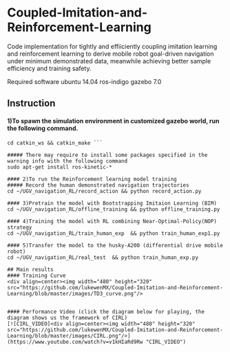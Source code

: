 # Coupled-Imitation-and-Reinforcement-Learning
Code implementation for tightly and effiiciently coupling imitation learning and reinforcement learning to derive mobile robot goal-driven navigation under minimum demonstrated data, meanwhile achieving better sample efficiency and training safety.


Required software
ubuntu 14.04
ros-indigo
gazebo 7.0

## Instruction
#### 1)To spawn the simulation environment in customized gazebo world, run the following command.
```sudo cp -r ~/catkin_ws  ./ 
cd catkin_ws && catkin_make ```

##### There may require to install some packages specified in the warning info with the following command
sudo apt-get install ros-kinetic-*

#### 2)To run the Reinforcement learning model training
##### Record the human demonstrated navigation trajectories
cd ~/UGV_navigation_RL/record_action && python record_action.py

#### 3)Pretrain the model with Bootstrapping Imitaion Learning (BIM)
cd ~/UGV_navigation_RL/offline_training && python offline_training.py

#### 4)Training the model with RL combining Near-Optimal-Policy(NOP) strategy
cd ~/UGV_navigation_RL/train_human_exp  && python train_human_exp1.py

#### 5)Transfer the model to the husky-A200 (differential drive mobile robot)
cd ~/UGV_navigation_RL/real_test  && python train_human_exp.py

## Main results
#### Training Curve
<div align=center><img width="480" height="320" src="https://github.com/lukewenMX/Coupled-Imitation-and-Reinforcement-Learning/blob/master/images/TD3_curve.png"/>


#### Performance Video (click the diagram below for playing, the diagram shows us the framework of CIRL)
[![CIRL_VIDEO]<div align=center><img width="480" height="320" src="https://github.com/lukewenMX/Coupled-Imitation-and-Reinforcement-Learning/blob/master/images/CIRL.png"/>](https://www.youtube.com/watch?v=v1kHIaRd9Rw "CIRL_VIDEO")
